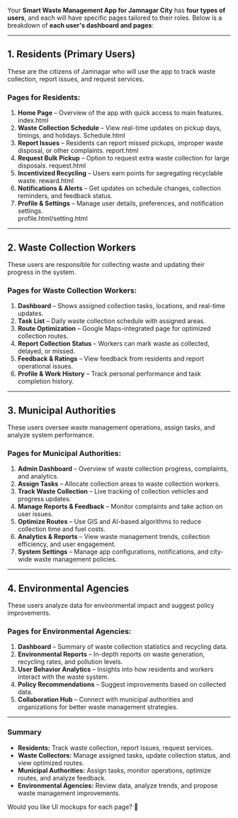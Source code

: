 Your **Smart Waste Management App for Jamnagar City** has **four types of users**, and each will have specific pages tailored to their roles. Below is a breakdown of **each user's dashboard and pages**:

---

## **1. Residents (Primary Users)**
These are the citizens of Jamnagar who will use the app to track waste collection, report issues, and request services.

### **Pages for Residents:**
1. **Home Page** – Overview of the app with quick access to main features.  index.html
2. **Waste Collection Schedule** – View real-time updates on pickup days, timings, and holidays.  Schedule.html
3. **Report Issues** – Residents can report missed pickups, improper waste disposal, or other complaints.  report.html
4. **Request Bulk Pickup** – Option to request extra waste collection for large disposals.  request.html
5. **Incentivized Recycling** – Users earn points for segregating recyclable waste. reward.html 
6. **Notifications & Alerts** – Get updates on schedule changes, collection reminders, and feedback status.  
7. **Profile & Settings** – Manage user details, preferences, and notification settings.  
profile.html/setting.html
---

## **2. Waste Collection Workers**
These users are responsible for collecting waste and updating their progress in the system.

### **Pages for Waste Collection Workers:**
1. **Dashboard** – Shows assigned collection tasks, locations, and real-time updates.  
2. **Task List** – Daily waste collection schedule with assigned areas.  
3. **Route Optimization** – Google Maps-integrated page for optimized collection routes.  
4. **Report Collection Status** – Workers can mark waste as collected, delayed, or missed.  
5. **Feedback & Ratings** – View feedback from residents and report operational issues.  
6. **Profile & Work History** – Track personal performance and task completion history.  

---

## **3. Municipal Authorities**
These users oversee waste management operations, assign tasks, and analyze system performance.

### **Pages for Municipal Authorities:**
1. **Admin Dashboard** – Overview of waste collection progress, complaints, and analytics.  
2. **Assign Tasks** – Allocate collection areas to waste collection workers.  
3. **Track Waste Collection** – Live tracking of collection vehicles and progress updates.  
4. **Manage Reports & Feedback** – Monitor complaints and take action on user issues.  
5. **Optimize Routes** – Use GIS and AI-based algorithms to reduce collection time and fuel costs.  
6. **Analytics & Reports** – View waste management trends, collection efficiency, and user engagement.  
7. **System Settings** – Manage app configurations, notifications, and city-wide waste management policies.  

---

## **4. Environmental Agencies**
These users analyze data for environmental impact and suggest policy improvements.

### **Pages for Environmental Agencies:**
1. **Dashboard** – Summary of waste collection statistics and recycling data.  
2. **Environmental Reports** – In-depth reports on waste generation, recycling rates, and pollution levels.  
3. **User Behavior Analytics** – Insights into how residents and workers interact with the waste system.  
4. **Policy Recommendations** – Suggest improvements based on collected data.  
5. **Collaboration Hub** – Connect with municipal authorities and organizations for better waste management strategies.  

---

### **Summary**
- **Residents:** Track waste collection, report issues, request services.  
- **Waste Collectors:** Manage assigned tasks, update collection status, and view optimized routes.  
- **Municipal Authorities:** Assign tasks, monitor operations, optimize routes, and analyze feedback.  
- **Environmental Agencies:** Review data, analyze trends, and propose waste management improvements.  

Would you like UI mockups for each page? 🚀